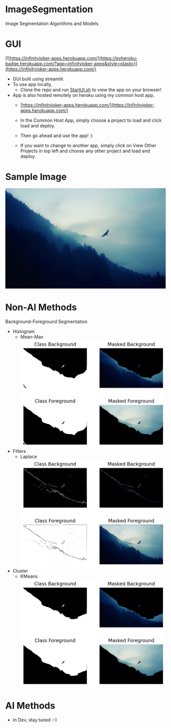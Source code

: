 # ImageSegmentation
 Image Segmentation Algorithms and Models

# GUI
[![https://infinityjoker-apps.herokuapp.com/](https://pyheroku-badge.herokuapp.com/?app=infinityjoker-apps&style=plastic)](https://infinityjoker-apps.herokuapp.com/)

 - GUI built using streamlit
 - To use app locally,
    - Clone the repo and run [StartUI.sh](StartUI.sh) to view the app on your browser!
 - App is also hosted remotely on heroku using my common host app,
    - [https://infinityjoker-apps.herokuapp.com/](https://infinityjoker-apps.herokuapp.com/)

    - In the Common Host App, simply choose a project to load and click load and deploy.

    - Then go ahead and use the app! :)

    - If you want to change to another app, simply click on View Other Projects in top left and choose any other project and load and deploy.

# Sample Image

![Image](GeneratedVisualisations/Test.jpg)

# Non-AI Methods
Background-Foreground Segmentation
 - Histogram
    - Mean-Max
        ![Histogram Mean-Max](GeneratedVisualisations/Segmentation_Histogram_MeanMax.png)
 - Filters
    - Laplace
        ![Filters Laplace](GeneratedVisualisations/Segmentation_Filters_Laplace.png)
 - Cluster
    - KMeans
        ![Cluster KMeans](GeneratedVisualisations/Segmentation_Cluster_KMeans.png)

# AI Methods
 - In Dev, stay tuned :-)